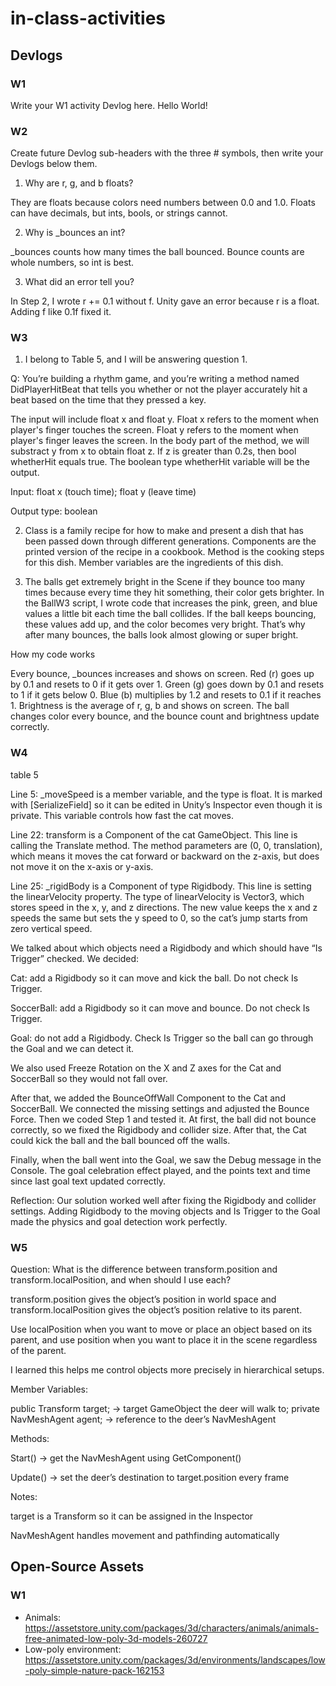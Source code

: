 # in-class-activities
## Devlogs
### W1
Write your W1 activity Devlog here.
Hello World!

### W2
Create future Devlog sub-headers with the three # symbols, then write your Devlogs below them.
1. Why are r, g, and b floats?
   
They are floats because colors need numbers between 0.0 and 1.0. Floats can have decimals, but ints, bools, or strings cannot.

2. Why is _bounces an int?

_bounces counts how many times the ball bounced. Bounce counts are whole numbers, so int is best.

3. What did an error tell you?
   
In Step 2, I wrote r += 0.1 without f. Unity gave an error because r is a float. Adding f like 0.1f fixed it.


### W3
1. I belong to Table 5, and I will be answering question 1.

Q: You’re building a rhythm game, and you’re writing a method named DidPlayerHitBeat that tells you whether or not the player accurately hit a beat based on the time that they pressed a key.

The input will include float x and float y. Float x refers to the moment when player's finger touches the screen. Float y refers to the moment when player's finger leaves the screen. In the body part of the method, we will substract y from x to obtain float z. If z is greater than 0.2s, then bool whetherHit equals true. The boolean type whetherHit variable will be the output.

Input: float x (touch time); float y (leave time)

Output type: boolean

2. Class is a family recipe for how to make and present a dish that has been passed down through different generations. Components are the printed version of the recipe in a cookbook. Method is the cooking steps for this dish. Member variables are the ingredients of this dish.

3. The balls get extremely bright in the Scene if they bounce too many times because every time they hit something, their color gets brighter. In the BallW3 script, I wrote code that increases the pink, green, and blue values a little bit each time the ball collides. If the ball keeps bouncing, these values add up, and the color becomes very bright. That’s why after many bounces, the balls look almost glowing or super bright.

How my code works

Every bounce, _bounces increases and shows on screen.
Red (r) goes up by 0.1 and resets to 0 if it gets over 1.
Green (g) goes down by 0.1 and resets to 1 if it gets below 0.
Blue (b) multiplies by 1.2 and resets to 0.1 if it reaches 1.
Brightness is the average of r, g, b and shows on screen.
The ball changes color every bounce, and the bounce count and brightness update correctly.

### W4

table 5

Line 5: _moveSpeed is a member variable, and the type is float. It is marked with [SerializeField] so it can be edited in Unity’s Inspector even though it is private. This variable controls how fast the cat moves.

Line 22: transform is a Component of the cat GameObject. This line is calling the Translate method. The method parameters are (0, 0, translation), which means it moves the cat forward or backward on the z-axis, but does not move it on the x-axis or y-axis.

Line 25: _rigidBody is a Component of type Rigidbody. This line is setting the linearVelocity property. The type of linearVelocity is Vector3, which stores speed in the x, y, and z directions. The new value keeps the x and z speeds the same but sets the y speed to 0, so the cat’s jump starts from zero vertical speed.

We talked about which objects need a Rigidbody and which should have “Is Trigger” checked. We decided:

Cat: add a Rigidbody so it can move and kick the ball. Do not check Is Trigger.

SoccerBall: add a Rigidbody so it can move and bounce. Do not check Is Trigger.

Goal: do not add a Rigidbody. Check Is Trigger so the ball can go through the Goal and we can detect it.

We also used Freeze Rotation on the X and Z axes for the Cat and SoccerBall so they would not fall over.

After that, we added the BounceOffWall Component to the Cat and SoccerBall. We connected the missing settings and adjusted the Bounce Force. Then we coded Step 1 and tested it. At first, the ball did not bounce correctly, so we fixed the Rigidbody and collider size. After that, the Cat could kick the ball and the ball bounced off the walls.

Finally, when the ball went into the Goal, we saw the Debug message in the Console. The goal celebration effect played, and the points text and time since last goal text updated correctly.

Reflection: Our solution worked well after fixing the Rigidbody and collider settings. Adding Rigidbody to the moving objects and Is Trigger to the Goal made the physics and goal detection work perfectly.

### W5
Question: What is the difference between transform.position and transform.localPosition, and when should I use each?

transform.position gives the object’s position in world space and transform.localPosition gives the object’s position relative to its parent.

Use localPosition when you want to move or place an object based on its parent, and use position when you want to place it in the scene regardless of the parent.

I learned this helps me control objects more precisely in hierarchical setups.

Member Variables: 

public Transform target; → target GameObject the deer will walk to; private NavMeshAgent agent; → reference to the deer’s NavMeshAgent

Methods:

Start() → get the NavMeshAgent using GetComponent<NavMeshAgent>()

Update() → set the deer’s destination to target.position every frame

Notes:

target is a Transform so it can be assigned in the Inspector

NavMeshAgent handles movement and pathfinding automatically

## Open-Source Assets
### W1
- Animals: https://assetstore.unity.com/packages/3d/characters/animals/animals-free-animated-low-poly-3d-models-260727 
- Low-poly environment: https://assetstore.unity.com/packages/3d/environments/landscapes/low-poly-simple-nature-pack-162153 
